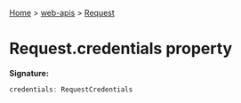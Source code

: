 <!-- docId=web-apis.request.credentials -->

[Home](./index.md) &gt; [web-apis](./web-apis.md) &gt; [Request](./web-apis.request.md)

# Request.credentials property


**Signature:**
```javascript
credentials: RequestCredentials
```
